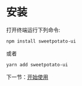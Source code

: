 # 安装

打开终端运行下列命令:

```bash
npm install sweetpotato-ui
```
或者

```bash    
yarn add sweetpotato-ui
```

下一节：[开始使用](#doc/get-started)